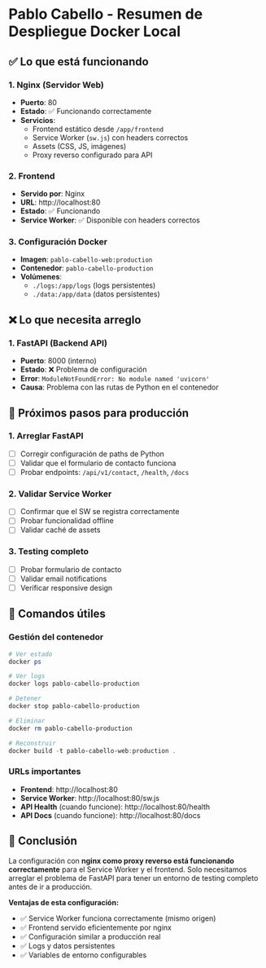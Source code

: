# Pablo Cabello - Resumen de Despliegue Docker Local

## ✅ Lo que está funcionando

### 1. Nginx (Servidor Web)
- **Puerto**: 80
- **Estado**: ✅ Funcionando correctamente
- **Servicios**:
  - Frontend estático desde `/app/frontend`
  - Service Worker (`sw.js`) con headers correctos
  - Assets (CSS, JS, imágenes)
  - Proxy reverso configurado para API

### 2. Frontend
- **Servido por**: Nginx
- **URL**: http://localhost:80
- **Estado**: ✅ Funcionando
- **Service Worker**: ✅ Disponible con headers correctos

### 3. Configuración Docker
- **Imagen**: `pablo-cabello-web:production`
- **Contenedor**: `pablo-cabello-production`
- **Volúmenes**: 
  - `./logs:/app/logs` (logs persistentes)
  - `./data:/app/data` (datos persistentes)

## ❌ Lo que necesita arreglo

### 1. FastAPI (Backend API)
- **Puerto**: 8000 (interno)
- **Estado**: ❌ Problema de configuración
- **Error**: `ModuleNotFoundError: No module named 'uvicorn'`
- **Causa**: Problema con las rutas de Python en el contenedor

## 🔧 Próximos pasos para producción

### 1. Arreglar FastAPI
- [ ] Corregir configuración de paths de Python
- [ ] Validar que el formulario de contacto funciona
- [ ] Probar endpoints: `/api/v1/contact`, `/health`, `/docs`

### 2. Validar Service Worker
- [ ] Confirmar que el SW se registra correctamente
- [ ] Probar funcionalidad offline
- [ ] Validar caché de assets

### 3. Testing completo
- [ ] Probar formulario de contacto
- [ ] Validar email notifications
- [ ] Verificar responsive design

## 📝 Comandos útiles

### Gestión del contenedor
```powershell
# Ver estado
docker ps

# Ver logs
docker logs pablo-cabello-production

# Detener
docker stop pablo-cabello-production

# Eliminar
docker rm pablo-cabello-production

# Reconstruir
docker build -t pablo-cabello-web:production .
```

### URLs importantes
- **Frontend**: http://localhost:80
- **Service Worker**: http://localhost:80/sw.js
- **API Health** (cuando funcione): http://localhost:80/health
- **API Docs** (cuando funcione): http://localhost:80/docs

## 🎯 Conclusión

La configuración con **nginx como proxy reverso está funcionando correctamente** para el Service Worker y el frontend. Solo necesitamos arreglar el problema de FastAPI para tener un entorno de testing completo antes de ir a producción.

**Ventajas de esta configuración:**
- ✅ Service Worker funciona correctamente (mismo origen)
- ✅ Frontend servido eficientemente por nginx
- ✅ Configuración similar a producción real
- ✅ Logs y datos persistentes
- ✅ Variables de entorno configurables
